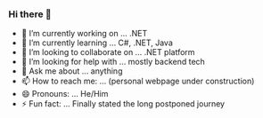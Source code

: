 ### Hi there 👋



- 🔭 I’m currently working on ... .NET
- 🌱 I’m currently learning ... C#, .NET, Java
- 👯 I’m looking to collaborate on ... .NET platform
- 🤔 I’m looking for help with ... mostly backend tech
- 💬 Ask me about ... anything
- 📫 How to reach me: ... (personal webpage under construction)
- 😄 Pronouns: ... He/Him
- ⚡ Fun fact: ... Finally stated the long postponed journey 


